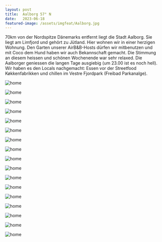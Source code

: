 ```yaml
---
layout: post
title:  Aalborg 57° N
date:   2023-06-18
featured-image: /assets/imgfeat/Aalborg.jpg
---
```


70km von der Nordspitze Dänemarks entfernt liegt die Stadt Aalborg. Sie liegt am Limfjord und gehört zu Jütland. Hier wohnen wir in einer herzigen Wohnung.
Den Garten unserer AirB&B-Hosts dürfen wir mitbenutzen und mit Coco dem Hund haben wir auch Bekannschaft gemacht.
Die Stimmung an diesem heissen und schönen Wochenende war sehr relaxed. Die Aalborger geniessen die langen Tage ausgiebig (um 23.00 ist es noch hell).
Wir haben es den Locals nachgemacht: Essen vor der Streetfood Køkkenfabrikken und chillen im Vestre Fjordpark (Freibad Parkanalge).

![home]({{site.baseurl}}/assets/img/41_Aalborg/Aalborg_TB.jpg)

![home]({{site.baseurl}}/assets/img/41_Aalborg/Aalborg_03.jpg)

![home]({{site.baseurl}}/assets/img/41_Aalborg/Aalborg_04.jpg)

![home]({{site.baseurl}}/assets/img/41_Aalborg/Vestby1.jpg)

![home]({{site.baseurl}}/assets/img/41_Aalborg/Vestby3.jpg)

![home]({{site.baseurl}}/assets/img/41_Aalborg/Vestby4.jpg)

![home]({{site.baseurl}}/assets/img/41_Aalborg/Vestby5.jpg)

![home]({{site.baseurl}}/assets/img/41_Aalborg/coco3.jpg)

![home]({{site.baseurl}}/assets/img/41_Aalborg/Vestby7.jpg)

![home]({{site.baseurl}}/assets/img/41_Aalborg/Hafen.jpg)

![home]({{site.baseurl}}/assets/img/41_Aalborg/Krabben.jpg)

![home]({{site.baseurl}}/assets/img/41_Aalborg/fijordpark1.jpg)

![home]({{site.baseurl}}/assets/img/41_Aalborg/fijordpark2.jpg)

![home]({{site.baseurl}}/assets/img/41_Aalborg/fijordpark4.jpg)

![home]({{site.baseurl}}/assets/img/41_Aalborg/Eagle.jpg)

![home]({{site.baseurl}}/assets/img/41_Aalborg/Altstadt1.jpg)

![home]({{site.baseurl}}/assets/img/41_Aalborg/Altstadt2.jpg)


